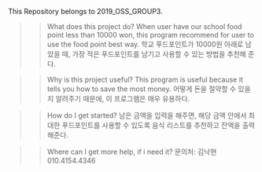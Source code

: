 This Repository belongs to 2019_OSS_GROUP3.
>>What does this project do?
When user have our school food point less than 10000 won, this program recommend for user to use the food point best way.
학교 푸드포인트가 10000원 아래로 남았을 때, 가장 적은 푸드포인트를 남기고 사용할 수 있는 방법을 추천해 준다. 

>>Why is this project useful?
This program is useful because it tells you how to save the most money.
어떻게 돈을 절약할 수 있을지 알려주기 때문에, 이 프로그램은 매우 유용하다.

>>How do I get started? 
남은 금액을 입력을 해주면, 해당 금액 안에서 최대한 푸드포인트를 사용할 수 있도록 음식 리스트를 추천하고 잔액을 출력해준다.


>>Where can I get more help, if i need it?
문의처: 김낙현 010.4154.4346